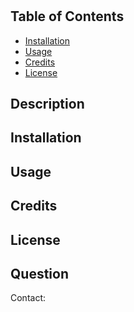 
# 

## Table of Contents

- [Installation](#installation)
- [Usage](#usage)
- [Credits](#credits)
- [License](#license)

## Description


## Installation


## Usage


## Credits

## License

## Question
Contact: 
